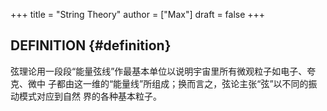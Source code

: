 +++
title = "String Theory"
author = ["Max"]
draft = false
+++

## DEFINITION {#definition}

弦理论用一段段“能量弦线”作最基本单位以说明宇宙里所有微观粒子如电子、夸克、微中
子都由这一维的“能量线”所组成；换而言之，弦论主张“弦”以不同的振动模式对应到自然
界的各种基本粒子。
